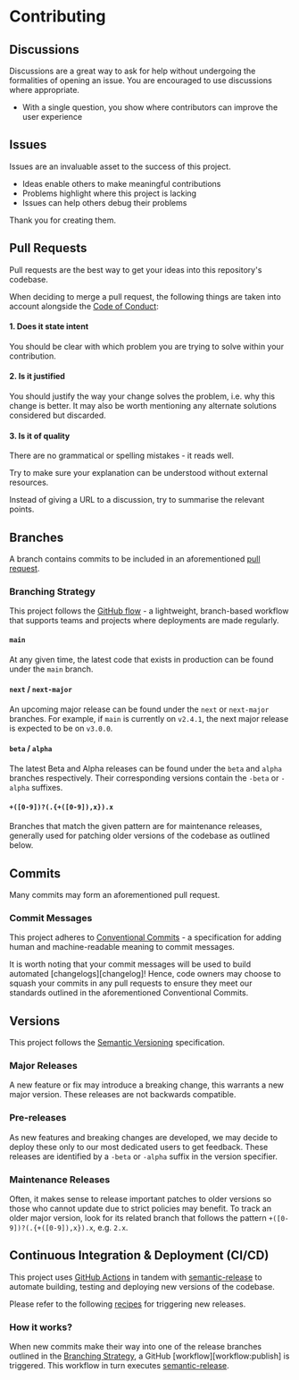 # Contributing

## Discussions

Discussions are a great way to ask for help without undergoing the formalities
of opening an issue. You are encouraged to use discussions where appropriate.

* With a single question, you show where contributors can improve the user
  experience

## Issues

Issues are an invaluable asset to the success of this project.

* Ideas enable others to make meaningful contributions
* Problems highlight where this project is lacking
* Issues can help others debug their problems

Thank you for creating them.

## Pull Requests

Pull requests are the best way to get your ideas into this repository's
codebase.

When deciding to merge a pull request, the following things are taken into
account alongside the [Code of Conduct][codeofconduct]:

#### 1. Does it state intent

You should be clear with which problem you are trying to solve within your
contribution.

#### 2. Is it justified

You should justify the way your change solves the problem, i.e. why this change
is better. It may also be worth mentioning any alternate solutions considered
but discarded.

#### 3. Is it of quality

There are no grammatical or spelling mistakes - it reads well.

Try to make sure your explanation can be understood without external resources.

Instead of giving a URL to a discussion, try to summarise the relevant points.

## Branches

A branch contains commits to be included in an
aforementioned [pull request](#pull-requests).

### Branching Strategy

This project follows the [GitHub flow][github:flow] - a lightweight,
branch-based workflow that supports teams and projects where deployments are
made regularly.

#### `main`

At any given time, the latest code that exists in production can be found under
the `main` branch.

#### `next` / `next-major`

An upcoming major release can be found under the `next` or `next-major`
branches. For example, if `main` is currently on `v2.4.1`, the next major
release is expected to be on `v3.0.0`.

#### `beta` / `alpha`

The latest Beta and Alpha releases can be found under the `beta` and `alpha`
branches respectively. Their corresponding versions contain the `-beta`
or `-alpha` suffixes.

#### `+([0-9])?(.{+([0-9]),x}).x`

Branches that match the given pattern are for maintenance releases, generally
used for patching older versions of the codebase as outlined below.

## Commits

Many commits may form an aforementioned pull request.

### Commit Messages

This project adheres to [Conventional Commits][conventionalcommits] - a
specification for adding human and machine-readable meaning to commit messages.

It is worth noting that your commit messages will be used to build
automated [changelogs][changelog]! Hence, code owners may choose to squash your
commits in any pull requests to ensure they meet our standards outlined in the
aforementioned Conventional Commits.

## Versions

This project follows the [Semantic Versioning][semver] specification.

### Major Releases

A new feature or fix may introduce a breaking change, this warrants a new major
version. These releases are not backwards compatible.

### Pre-releases

As new features and breaking changes are developed, we may decide to deploy
these only to our most dedicated users to get feedback. These releases are
identified by a `-beta` or `-alpha` suffix in the version specifier.

### Maintenance Releases

Often, it makes sense to release important patches to older versions so those
who cannot update due to strict policies may benefit. To track an older major
version, look for its related branch that follows the
pattern `+([0-9])?(.{+([0-9]),x}).x`, e.g. `2.x`.

## Continuous Integration & Deployment (CI/CD)

This project uses [GitHub Actions][github:actions] in tandem
with [semantic-release][semantic-release] to automate building, testing and
deploying new versions of the codebase.

Please refer to the following [recipes][semantic-release:recipes] for triggering
new releases.

### How it works?

When new commits make their way into one of the release branches outlined in
the [Branching Strategy](#branching-strategy), a
GitHub [workflow][workflow:publish] is triggered. This workflow in turn
executes [semantic-release][semantic-release].

[codeofconduct]: CODE_OF_CONDUCT.md
[conventionalcommits]: https://www.conventionalcommits.org/
[github:actions]: https://github.com/features/actions
[github:flow]: https://guides.github.com/introduction/flow
[semantic-release]: https://github.com/semantic-release/semantic-release
[semantic-release:recipes]: https://github.com/semantic-release/semantic-release/blob/v17.4.4/docs/recipes
[semver]: https://semver.org/

